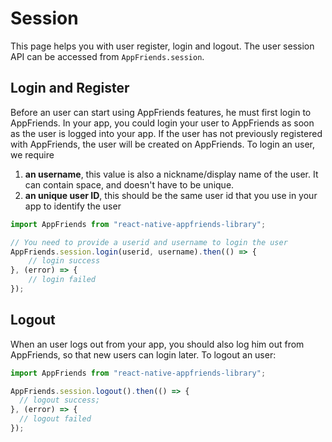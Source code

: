# Session
This page helps you with user register, login and logout. The user session API can be accessed from `AppFriends.session`.

## Login and Register
Before an user can start using AppFriends features, he must first login to AppFriends. In your app, you could login your user to AppFriends as soon as the user is logged into your app. If the user has not previously registered with AppFriends, the user will be created on AppFriends.
To login an user, we require

1. **an username**, this value is also a nickname/display name of the user. It can contain space, and doesn't have to be unique.
2. **an unique user ID**, this should be the same user id that you use in your app to identify the user

```javascript
import AppFriends from "react-native-appfriends-library";

// You need to provide a userid and username to login the user
AppFriends.session.login(userid, username).then(() => {
    // login success
}, (error) => {
    // login failed
});
```

## Logout
When an user logs out from your app, you should also log him out from AppFriends, so that new users can login later. To logout an user:
```javascript
import AppFriends from "react-native-appfriends-library";

AppFriends.session.logout().then(() => {
  // logout success;
}, (error) => {
  // logout failed
});
```
